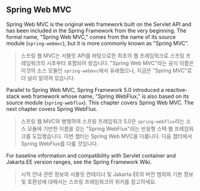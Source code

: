 ## Spring Web MVC

Spring Web MVC is the original web framework built on the Servlet API and has been included in the Spring Framework from the very beginning. The formal name, "Spring Web MVC," comes from the name of its source module (`spring-webmvc`), but it is more commonly known as "Spring MVC".

> 스프링 웹 MVC는 서블릿 API를 바탕으로한 최초의 웹 프레임워크로 스프링 프레임워크의 시초부터 포함되어 왔습니다. "Spring Web MVC"라는 공식 이름은 이것의 소스 모듈인 `spring-webmvc`에서 유래했으나, 지금은 "Spring MVC"로 더 널리 알려져 있습니다.

Parallel to Spring Web MVC, Spring Framework 5.0 introduced a reactive-stack web framework whose name, "Spring WebFlux," is also based on its source module (`spring-webflux`). This chapter covers Spring Web MVC. The next chapter covers Spring WebFlux.

> 스프링 웹 MVC와 병행하여 스프링 프레임워크 5.0은 `spring-webflux`라는 소스 모듈에 기반한 이름을 갖는 "Spring WebFlux"라는 반응형 스택 웹 프레임워크를 도입했습니다. 이번 챕터는 Spring Web MVC을 다룹니다. 다음 챕터에서 Spring WebFlux를 다룰 것입니다.

For baseline information and compatibility with Servlet container and Jakarta EE version ranges, see the Spring Framework Wiki.

> 시작 안내 관련 정보와 서블릿 컨테이너 및 Jakarta EE의 버전 범위와 기본 정보 및 호환성에 대해서는 스프링 프레임워크의 위키를 참고하세요.
